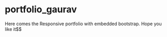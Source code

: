 # portfolio_gaurav
Here comes the Responsive portfolio with embedded bootstrap. Hope you like it$$ 
